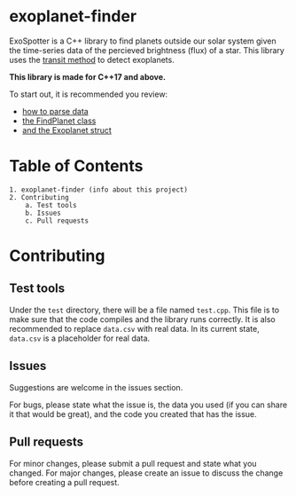 # exoplanet-finder
ExoSpotter is a C++ library to find planets outside our solar system given the time-series data of the percieved brightness (flux) of a star. This library uses the [transit method](http://www.exoplanetes.umontreal.ca/transit-method/?lang=en) to detect exoplanets.

**This library is made for C++17 and above.**

To start out, it is recommended you review:
- [how to parse data](https://github.com/AlexanderJCS/ExoSpotter/blob/main/docs/parse_data.md)
- [the FindPlanet class](https://github.com/AlexanderJCS/ExoSpotter/blob/main/docs/find_planet_class.md)
- [and the Exoplanet struct](https://github.com/AlexanderJCS/ExoSpotter/blob/main/docs/exoplanet_struct.md)


# Table of Contents

```
1. exoplanet-finder (info about this project)
2. Contributing
    a. Test tools
    b. Issues
    c. Pull requests
````

# Contributing

## Test tools

Under the `test` directory, there will be a file named `test.cpp`. This file is to make sure that the code compiles and the library runs correctly. It is also recommended to replace `data.csv` with real data. In its current state, `data.csv` is a placeholder for real data.

## Issues

Suggestions are welcome in the issues section.

For bugs, please state what the issue is, the data you used (if you can share it that would be great), and the code you created that has the issue.

## Pull requests

For minor changes, please submit a pull request and state what you changed. For major changes, please create an issue to discuss the change before creating a pull request.
